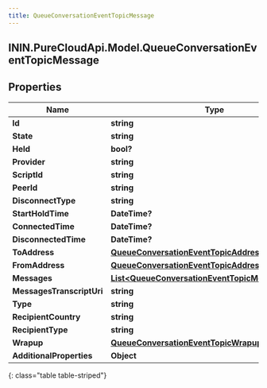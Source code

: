 ```yaml
---
title: QueueConversationEventTopicMessage
---
```

## ININ.PureCloudApi.Model.QueueConversationEventTopicMessage

## Properties

|Name | Type | Description | Notes|
|------------ | ------------- | ------------- | -------------|
| **Id** | **string** |  | [optional] |
| **State** | **string** |  | [optional] |
| **Held** | **bool?** |  | [optional] |
| **Provider** | **string** |  | [optional] |
| **ScriptId** | **string** |  | [optional] |
| **PeerId** | **string** |  | [optional] |
| **DisconnectType** | **string** |  | [optional] |
| **StartHoldTime** | **DateTime?** |  | [optional] |
| **ConnectedTime** | **DateTime?** |  | [optional] |
| **DisconnectedTime** | **DateTime?** |  | [optional] |
| **ToAddress** | [**QueueConversationEventTopicAddress**](QueueConversationEventTopicAddress.html) |  | [optional] |
| **FromAddress** | [**QueueConversationEventTopicAddress**](QueueConversationEventTopicAddress.html) |  | [optional] |
| **Messages** | [**List&lt;QueueConversationEventTopicMessageDetails&gt;**](QueueConversationEventTopicMessageDetails.html) |  | [optional] |
| **MessagesTranscriptUri** | **string** |  | [optional] |
| **Type** | **string** |  | [optional] |
| **RecipientCountry** | **string** |  | [optional] |
| **RecipientType** | **string** |  | [optional] |
| **Wrapup** | [**QueueConversationEventTopicWrapup**](QueueConversationEventTopicWrapup.html) |  | [optional] |
| **AdditionalProperties** | **Object** |  | [optional] |
{: class="table table-striped"}


